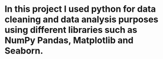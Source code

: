 
# In this project I used python for data cleaning and data analysis purposes using different libraries such as NumPy Pandas, Matplotlib and Seaborn.
